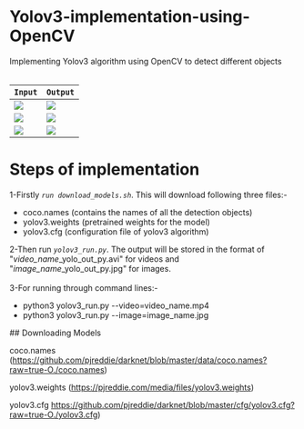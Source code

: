 # Yolov3-implementation-using-OpenCV
Implementing Yolov3 algorithm using OpenCV to detect different objects<br><br>


| `Input` | `Output` |
| --- | --- |
| <img src="https://github.com/pranavmicro7/Yolov3-implementation-using-OpenCV/blob/master/images/input-1.jpeg"> | <img src="https://github.com/pranavmicro7/Yolov3-implementation-using-OpenCV/blob/master/images/output-1.jpg" >|<br>
| <img src="https://github.com/pranavmicro7/Yolov3-implementation-using-OpenCV/blob/master/images/input-3.jpeg"> | <img src="https://github.com/pranavmicro7/Yolov3-implementation-using-OpenCV/blob/master/images/output-3.jpg">|<br>
| <img src="https://github.com/pranavmicro7/Yolov3-implementation-using-OpenCV/blob/master/images/input-2.jpeg"> | <img src="https://github.com/pranavmicro7/Yolov3-implementation-using-OpenCV/blob/master/images/output-2.jpg" >|<br>


# Steps of implementation
1-Firstly <i>`run download_models.sh`</i>. This will download following three files:-
<ul style="list-style-type:disc;">
  <li>coco.names (contains the names of all the detection objects)</li>
  <li>yolov3.weights (pretrained weights for the model)</li>
  <li>yolov3.cfg (configuration file of yolov3 algorithm)</li>
</ul>  


2-Then run <i>`yolov3_run.py`</i>. The output will be stored in the format of "<i>video_name</i>_yolo_out_py.avi" for videos and "<i>image_name</i>_yolo_out_py.jpg" for images.<br><br>
3-For running through command lines:-
<ul style="list-style-type:disc;">
  <li>python3 yolov3_run.py --video=video_name.mp4</li>
  <li>python3 yolov3_run.py --image=image_name.jpg </li>
</ul> 
## Downloading Models

coco.names (https://github.com/pjreddie/darknet/blob/master/data/coco.names?raw=true-O./coco.names)

yolov3.weights (https://pjreddie.com/media/files/yolov3.weights)

yolov3.cfg https://github.com/pjreddie/darknet/blob/master/cfg/yolov3.cfg?raw=true-O./yolov3.cfg)
 


